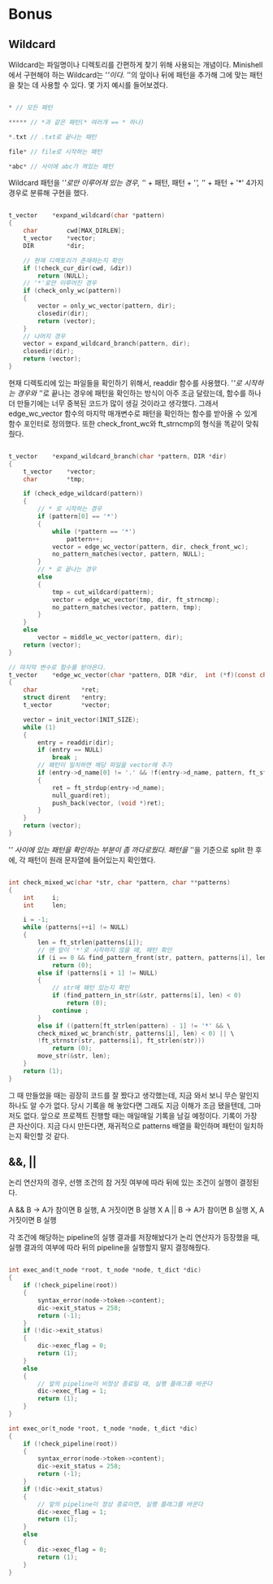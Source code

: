 # Bonus

## Wildcard
Wildcard는 파일명이나 디렉토리를 간편하게 찾기 위해 사용되는 개념이다. Minishell에서 구현해야 하는 Wildcard는 '*'이다. '*'의 앞이나 뒤에 패턴을 추가해 그에 맞는 패턴을 찾는 데 사용할 수 있다. 몇 가지 예시를 들어보겠다.

``` c

* // 모든 패턴

***** // *과 같은 패턴(* 여러개 == * 하나)

*.txt // .txt로 끝나는 패턴

file* // file로 시작하는 패턴

*abc* // 사이에 abc가 껴있는 패턴

```

Wildcard 패턴을 '*'로만 이루어져 있는 경우, '*' + 패턴, 패턴 + '*', '*' + 패턴 + '*' 4가지 경우로 분류해 구현을 했다. 

``` c

t_vector	*expand_wildcard(char *pattern)
{
	char		cwd[MAX_DIRLEN];
	t_vector	*vector;
	DIR			*dir;

	// 현재 디렉토리가 존재하는지 확인
	if (!check_cur_dir(cwd, &dir))
		return (NULL);
	// '*'로만 이루어진 경우
	if (check_only_wc(pattern))
	{
		vector = only_wc_vector(pattern, dir);
		closedir(dir);
		return (vector);
	}
	// 나머지 경우
	vector = expand_wildcard_branch(pattern, dir);
	closedir(dir);
	return (vector);
}

```

현재 디렉토리에 있는 파일들을 확인하기 위해서, readdir 함수를 사용했다. '*'로 시작하는 경우와 '*'로 끝나는 경우에 패턴을 확인하는 방식이 아주 조금 달랐는데, 함수를 하나 더 만들기에는 너무 중복된 코드가 많이 생길 것이라고 생각했다. 그래서 edge_wc_vector 함수의 마지막 매개변수로 패턴을 확인하는 함수를 받아올 수 있게 함수 포인터로 정의했다. 또한 check_front_wc와 ft_strncmp의 형식을 똑같이 맞춰줬다. 

``` c

t_vector	*expand_wildcard_branch(char *pattern, DIR *dir)
{
	t_vector	*vector;
	char		*tmp;

	if (check_edge_wildcard(pattern))
	{
		// * 로 시작하는 경우
		if (pattern[0] == '*')
		{
			while (*pattern == '*')
				pattern++;
			vector = edge_wc_vector(pattern, dir, check_front_wc);
			no_pattern_matches(vector, pattern, NULL);
		}
		// * 로 끝나는 경우
		else
		{
			tmp = cut_wildcard(pattern);
			vector = edge_wc_vector(tmp, dir, ft_strncmp);
			no_pattern_matches(vector, pattern, tmp);
		}
	}
	else
		vector = middle_wc_vector(pattern, dir);
	return (vector);
}

// 마지막 변수로 함수를 받아온다.
t_vector	*edge_wc_vector(char *pattern, DIR *dir,  int (*f)(const char *, const char *, size_t))
{
	char			*ret;
	struct dirent	*entry;
	t_vector		*vector;

	vector = init_vector(INIT_SIZE);
	while (1)
	{
		entry = readdir(dir);
		if (entry == NULL)
			break ;
		// 패턴이 일치하면 해당 파일을 vector에 추가
		if (entry->d_name[0] != '.' && !f(entry->d_name, pattern, ft_strlen(pattern)))
		{
			ret = ft_strdup(entry->d_name);
			null_guard(ret);
			push_back(vector, (void *)ret);
		}
	}
	return (vector);
}

```

'*' 사이에 있는 패턴을 확인하는 부분이 좀 까다로웠다. 패턴을 '*'을 기준으로 split 한 후에, 각 패턴이 원래 문자열에 들어있는지 확인했다. 

``` c

int	check_mixed_wc(char *str, char *pattern, char **patterns)
{
	int		i;
	int		len;

	i = -1;
	while (patterns[++i] != NULL)
	{
		len = ft_strlen(patterns[i]);
		// 맨 앞이 '*'로 시작하지 않을 때, 패턴 확인
		if (i == 0 && find_pattern_front(str, pattern, patterns[i], len))
			return (0);
		else if (patterns[i + 1] != NULL)
		{
			// str에 패턴 있는지 확인
			if (find_pattern_in_str(&str, patterns[i], len) < 0)
				return (0);
			continue ;
		}
		else if ((pattern[ft_strlen(pattern) - 1] != '*' && \
		check_mixed_wc_branch(str, patterns[i], len) < 0) || \
		!ft_strnstr(str, patterns[i], ft_strlen(str)))
			return (0);
		move_str(&str, len);
	}
	return (1);
}

```

그 때 만들었을 때는 굉장히 코드를 잘 짰다고 생각했는데, 지금 와서 보니 무슨 말인지 하나도 알 수가 없다. 당시 기록을 해 놓았다면 그래도 지금 이해가 조금 됐을텐데, 그마저도 없다. 앞으로 프로젝트 진행할 때는 매일매일 기록을 남길 예정이다. 기록이 가장 큰 자산이다. 지금 다시 만든다면, 재귀적으로 patterns 배열을 확인하며 패턴이 일치하는지 확인할 것 같다.


## &&, || 
논리 연산자의 경우, 선행 조건의 참 거짓 여부에 따라 뒤에 있는 조건이 실행이 결정된다.

A && B -> A가 참이면 B 실행, A 거짓이면 B 실행 X
A || B -> A가 참이면 B 실행 X, A 거짓이면 B 실행

각 조건에 해당하는 pipeline의 실행 결과를 저장해놨다가 논리 연산자가 등장했을 때, 실행 결과의 여부에 따라 뒤의 pipeline을 실행할지 말지 결정해줬다. 

``` c

int	exec_and(t_node *root, t_node *node, t_dict *dic)
{
	if (!check_pipeline(root))
	{
		syntax_error(node->token->content);
		dic->exit_status = 258;
		return (-1);
	}
	if (!dic->exit_status)
	{
		dic->exec_flag = 0;
		return (1);
	}
	else
	{
		// 앞의 pipeline이 비정상 종료일 때, 실행 플래그를 바꾼다
		dic->exec_flag = 1;
		return (1);
	}
}

int	exec_or(t_node *root, t_node *node, t_dict *dic)
{
	if (!check_pipeline(root))
	{
		syntax_error(node->token->content);
		dic->exit_status = 258;
		return (-1);
	}
	if (!dic->exit_status)
	{
		// 앞의 pipeline이 정상 종료이면, 실행 플래그를 바꾼다
		dic->exec_flag = 1;
		return (1);
	}
	else
	{
		dic->exec_flag = 0;
		return (1);
	}
}

```